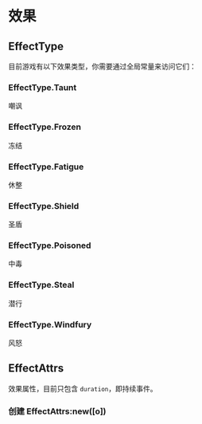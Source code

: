 # 效果


## EffectType

目前游戏有以下效果类型，你需要通过全局常量来访问它们：

### EffectType.Taunt

嘲讽

### EffectType.Frozen

冻结

### EffectType.Fatigue

休整

### EffectType.Shield

圣盾

### EffectType.Poisoned

中毒

### EffectType.Steal

潜行

### EffectType.Windfury

风怒

## EffectAttrs

效果属性，目前只包含 `duration`，即持续事件。

### 创建 EffectAttrs:new([o])

